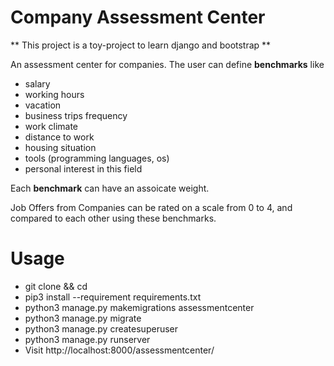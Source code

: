 # Company Assessment Center

** This project is a toy-project to learn django and bootstrap **

An assessment center for companies.
The user can define **benchmarks** like
 - salary
 - working hours
 - vacation
 - business trips frequency
 - work climate
 - distance to work
 - housing situation
 - tools (programming languages, os)
 - personal interest in this field

Each **benchmark** can have an assoicate weight.

Job Offers from Companies can be rated on a scale from 0 to 4, and
compared to each other using these benchmarks.

# Usage
 * git clone <repository> && cd <project>
 * pip3 install --requirement requirements.txt
 * python3 manage.py makemigrations assessmentcenter
 * python3 manage.py migrate
 * python3 manage.py createsuperuser
 * python3 manage.py runserver
 * Visit http://localhost:8000/assessmentcenter/
